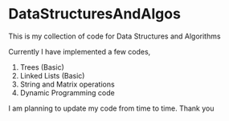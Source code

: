 # DataStructuresAndAlgos
This is my collection of code for Data Structures and Algorithms 

Currently I have implemented a few codes,
1. Trees (Basic)
2. Linked Lists (Basic)
3. String and Matrix operations
4. Dynamic Programming code

I am planning to update my code from time to time. Thank you

